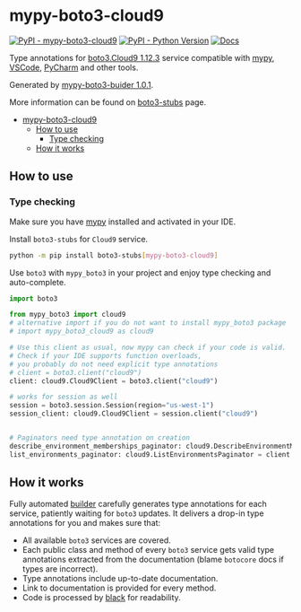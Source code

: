 # mypy-boto3-cloud9

[![PyPI - mypy-boto3-cloud9](https://img.shields.io/pypi/v/mypy-boto3-cloud9.svg?color=blue)](https://pypi.org/project/mypy-boto3-cloud9)
[![PyPI - Python Version](https://img.shields.io/pypi/pyversions/mypy-boto3-cloud9.svg?color=blue)](https://pypi.org/project/mypy-boto3-cloud9)
[![Docs](https://img.shields.io/readthedocs/mypy-boto3-builder.svg?color=blue)](https://mypy-boto3-builder.readthedocs.io/)

Type annotations for
[boto3.Cloud9 1.12.3](https://boto3.amazonaws.com/v1/documentation/api/1.12.3/reference/services/cloud9.html#Cloud9) service
compatible with [mypy](https://github.com/python/mypy), [VSCode](https://code.visualstudio.com/),
[PyCharm](https://www.jetbrains.com/pycharm/) and other tools.

Generated by [mypy-boto3-buider 1.0.1](https://github.com/vemel/mypy_boto3_builder).

More information can be found on [boto3-stubs](https://pypi.org/project/boto3-stubs/) page.

- [mypy-boto3-cloud9](#mypy-boto3-cloud9)
  - [How to use](#how-to-use)
    - [Type checking](#type-checking)
  - [How it works](#how-it-works)

## How to use

### Type checking

Make sure you have [mypy](https://github.com/python/mypy) installed and activated in your IDE.

Install `boto3-stubs` for `Cloud9` service.

```bash
python -m pip install boto3-stubs[mypy-boto3-cloud9]
```

Use `boto3` with `mypy_boto3` in your project and enjoy type checking and auto-complete.

```python
import boto3

from mypy_boto3 import cloud9
# alternative import if you do not want to install mypy_boto3 package
# import mypy_boto3_cloud9 as cloud9

# Use this client as usual, now mypy can check if your code is valid.
# Check if your IDE supports function overloads,
# you probably do not need explicit type annotations
# client = boto3.client("cloud9")
client: cloud9.Cloud9Client = boto3.client("cloud9")

# works for session as well
session = boto3.session.Session(region="us-west-1")
session_client: cloud9.Cloud9Client = session.client("cloud9")


# Paginators need type annotation on creation
describe_environment_memberships_paginator: cloud9.DescribeEnvironmentMembershipsPaginator = client.get_paginator("describe_environment_memberships")
list_environments_paginator: cloud9.ListEnvironmentsPaginator = client.get_paginator("list_environments")
```

## How it works

Fully automated [builder](https://github.com/vemel/mypy_boto3_builder) carefully generates
type annotations for each service, patiently waiting for `boto3` updates. It delivers
a drop-in type annotations for you and makes sure that:

- All available `boto3` services are covered.
- Each public class and method of every `boto3` service gets valid type annotations
  extracted from the documentation (blame `botocore` docs if types are incorrect).
- Type annotations include up-to-date documentation.
- Link to documentation is provided for every method.
- Code is processed by [black](https://github.com/psf/black) for readability.